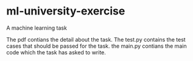 # ml-university-exercise
A machine learning task

The pdf contians the detail about the task.
The test.py contains the test cases that should be passed for the task.
the main.py contians the main code which the task has asked to write.
